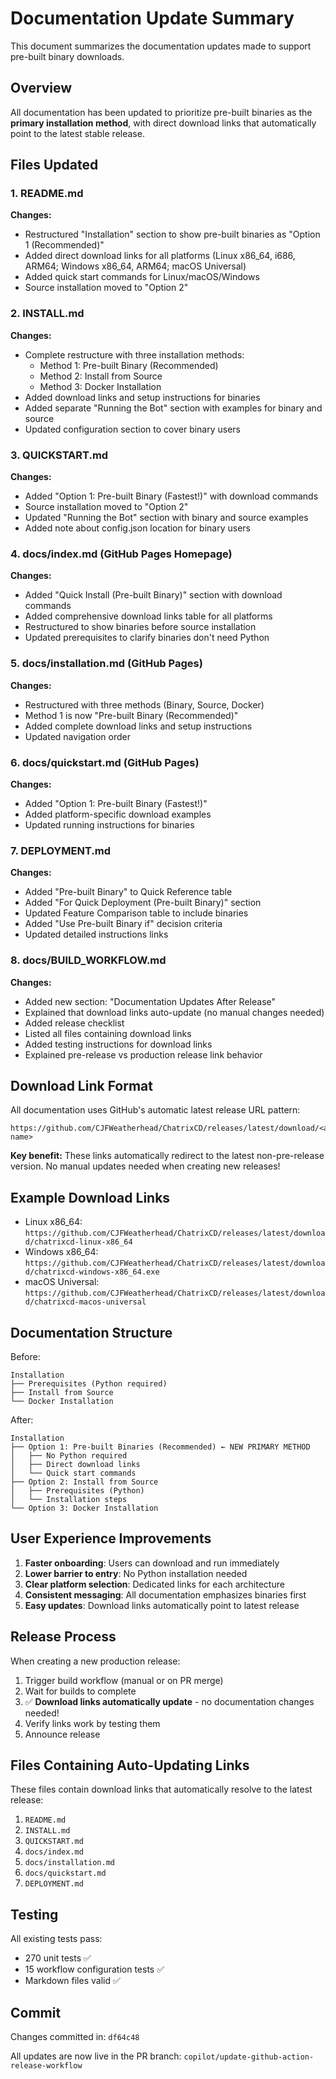 # Documentation Update Summary

This document summarizes the documentation updates made to support pre-built binary downloads.

## Overview

All documentation has been updated to prioritize pre-built binaries as the **primary installation method**, with direct download links that automatically point to the latest stable release.

## Files Updated

### 1. README.md
**Changes:**
- Restructured "Installation" section to show pre-built binaries as "Option 1 (Recommended)"
- Added direct download links for all platforms (Linux x86_64, i686, ARM64; Windows x86_64, ARM64; macOS Universal)
- Added quick start commands for Linux/macOS/Windows
- Source installation moved to "Option 2"

### 2. INSTALL.md
**Changes:**
- Complete restructure with three installation methods:
  - Method 1: Pre-built Binary (Recommended)
  - Method 2: Install from Source
  - Method 3: Docker Installation
- Added download links and setup instructions for binaries
- Added separate "Running the Bot" section with examples for binary and source
- Updated configuration section to cover binary users

### 3. QUICKSTART.md
**Changes:**
- Added "Option 1: Pre-built Binary (Fastest!)" with download commands
- Source installation moved to "Option 2"
- Updated "Running the Bot" section with binary and source examples
- Added note about config.json location for binary users

### 4. docs/index.md (GitHub Pages Homepage)
**Changes:**
- Added "Quick Install (Pre-built Binary)" section with download commands
- Added comprehensive download links table for all platforms
- Restructured to show binaries before source installation
- Updated prerequisites to clarify binaries don't need Python

### 5. docs/installation.md (GitHub Pages)
**Changes:**
- Restructured with three methods (Binary, Source, Docker)
- Method 1 is now "Pre-built Binary (Recommended)"
- Added complete download links and setup instructions
- Updated navigation order

### 6. docs/quickstart.md (GitHub Pages)
**Changes:**
- Added "Option 1: Pre-built Binary (Fastest!)"
- Added platform-specific download examples
- Updated running instructions for binaries

### 7. DEPLOYMENT.md
**Changes:**
- Added "Pre-built Binary" to Quick Reference table
- Added "For Quick Deployment (Pre-built Binary)" section
- Updated Feature Comparison table to include binaries
- Added "Use Pre-built Binary if" decision criteria
- Updated detailed instructions links

### 8. docs/BUILD_WORKFLOW.md
**Changes:**
- Added new section: "Documentation Updates After Release"
- Explained that download links auto-update (no manual changes needed)
- Added release checklist
- Listed all files containing download links
- Added testing instructions for download links
- Explained pre-release vs production release link behavior

## Download Link Format

All documentation uses GitHub's automatic latest release URL pattern:

```
https://github.com/CJFWeatherhead/ChatrixCD/releases/latest/download/<artifact-name>
```

**Key benefit:** These links automatically redirect to the latest non-pre-release version. No manual updates needed when creating new releases!

## Example Download Links

- Linux x86_64: `https://github.com/CJFWeatherhead/ChatrixCD/releases/latest/download/chatrixcd-linux-x86_64`
- Windows x86_64: `https://github.com/CJFWeatherhead/ChatrixCD/releases/latest/download/chatrixcd-windows-x86_64.exe`
- macOS Universal: `https://github.com/CJFWeatherhead/ChatrixCD/releases/latest/download/chatrixcd-macos-universal`

## Documentation Structure

Before:
```
Installation
├── Prerequisites (Python required)
├── Install from Source
└── Docker Installation
```

After:
```
Installation
├── Option 1: Pre-built Binaries (Recommended) ← NEW PRIMARY METHOD
│   ├── No Python required
│   ├── Direct download links
│   └── Quick start commands
├── Option 2: Install from Source
│   ├── Prerequisites (Python)
│   └── Installation steps
└── Option 3: Docker Installation
```

## User Experience Improvements

1. **Faster onboarding**: Users can download and run immediately
2. **Lower barrier to entry**: No Python installation needed
3. **Clear platform selection**: Dedicated links for each architecture
4. **Consistent messaging**: All documentation emphasizes binaries first
5. **Easy updates**: Download links automatically point to latest release

## Release Process

When creating a new production release:

1. Trigger build workflow (manual or on PR merge)
2. Wait for builds to complete
3. ✅ **Download links automatically update** - no documentation changes needed!
4. Verify links work by testing them
5. Announce release

## Files Containing Auto-Updating Links

These files contain download links that automatically resolve to the latest release:

1. `README.md`
2. `INSTALL.md`
3. `QUICKSTART.md`
4. `docs/index.md`
5. `docs/installation.md`
6. `docs/quickstart.md`
7. `DEPLOYMENT.md`

## Testing

All existing tests pass:
- 270 unit tests ✅
- 15 workflow configuration tests ✅
- Markdown files valid ✅

## Commit

Changes committed in: `df64c48`

All updates are now live in the PR branch: `copilot/update-github-action-release-workflow`
